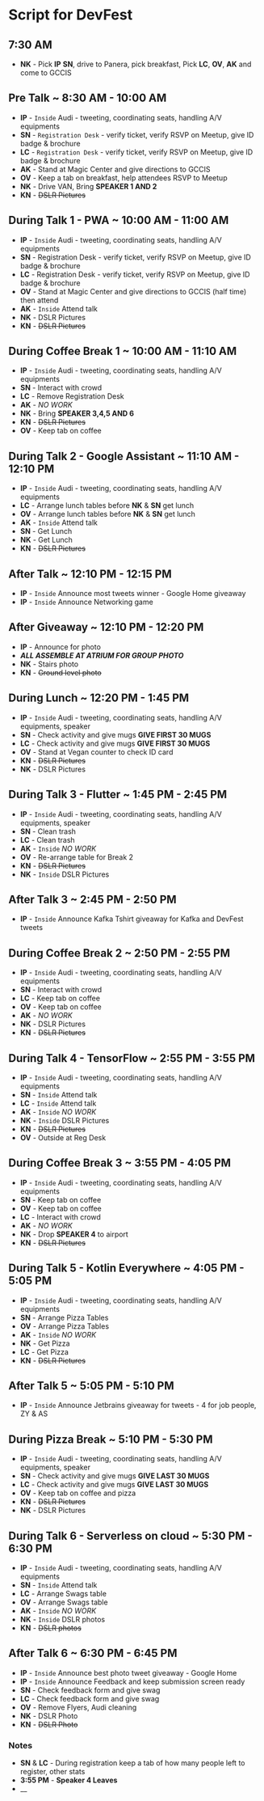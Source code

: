 # Script for DevFest

## 7:30 AM
* **NK** - Pick **IP** **SN**, drive to Panera, pick breakfast, Pick **LC**, **OV**, **AK** and come to GCCIS

## Pre Talk ~ 8:30 AM - 10:00 AM
* **IP** - `Inside` Audi - tweeting, coordinating seats, handling A/V equipments
* **SN** - `Registration Desk` - verify ticket, verify RSVP on Meetup, give ID badge & brochure
* **LC** - `Registration Desk` - verify ticket, verify RSVP on Meetup, give ID badge & brochure
* **AK** - Stand at Magic Center and give directions to GCCIS
* **OV** - Keep a tab on breakfast, help attendees RSVP to Meetup
* **NK** - Drive VAN, Bring __SPEAKER 1 AND 2__
* **KN** - ~~DSLR Pictures~~

## During Talk 1 - PWA ~ 10:00 AM - 11:00 AM
* **IP** - `Inside` Audi - tweeting, coordinating seats, handling A/V equipments
* **SN** - Registration Desk - verify ticket, verify RSVP on Meetup, give ID badge & brochure
* **LC** - Registration Desk - verify ticket, verify RSVP on Meetup, give ID badge & brochure
* **OV** - Stand at Magic Center and give directions to GCCIS (half time) then attend
* **AK** - `Inside` Attend talk
* **NK** - DSLR Pictures
* **KN** - ~~DSLR Pictures~~

## During Coffee Break 1 ~ 10:00 AM - 11:10 AM
* **IP** - `Inside` Audi - tweeting, coordinating seats, handling A/V equipments
* **SN** - Interact with crowd
* **LC** - Remove Registration Desk
* **AK** - _NO WORK_
* **NK** - Bring __SPEAKER 3,4,5 AND 6__
* **KN** - ~~DSLR Pictures~~
* **OV** - Keep tab on coffee

## During Talk 2 - Google Assistant ~ 11:10 AM - 12:10 PM
* **IP** - `Inside` Audi - tweeting, coordinating seats, handling A/V equipments
* **LC** - Arrange lunch tables before **NK** & **SN** get lunch
* **OV** - Arrange lunch tables before **NK** & **SN** get lunch
* **AK** - `Inside` Attend talk
* **SN** - Get Lunch
* **NK** - Get Lunch
* **KN** - ~~DSLR Pictures~~

## After Talk ~ 12:10 PM - 12:15 PM
* **IP** - `Inside` Announce most tweets winner - Google Home giveaway
* **IP** - `Inside` Announce Networking game

## After Giveaway ~ 12:10 PM - 12:20 PM
* **IP** - Announce for photo
* **_ALL ASSEMBLE AT ATRIUM FOR GROUP PHOTO_**
* **NK** - Stairs photo
* **KN** - ~~Ground level photo~~

## During Lunch ~ 12:20 PM - 1:45 PM
* **IP** - `Inside` Audi - tweeting, coordinating seats, handling A/V equipments, speaker 
* **SN** - Check activity and give mugs __GIVE FIRST 30 MUGS__
* **LC** - Check activity and give mugs __GIVE FIRST 30 MUGS__
* **OV** - Stand at Vegan counter to check ID card
* **KN** - ~~DSLR Pictures~~
* **NK** - DSLR Pictures

## During Talk 3 - Flutter ~ 1:45 PM - 2:45 PM
* **IP** - `Inside` Audi - tweeting, coordinating seats, handling A/V equipments, speaker 
* **SN** - Clean trash
* **LC** - Clean trash
* **AK** - `Inside` _NO WORK_
* **OV** - Re-arrange table for Break 2
* **KN** - ~~DSLR Pictures~~
* **NK** - `Inside` DSLR Pictures

## After Talk 3 ~ 2:45 PM - 2:50 PM
* **IP** - `Inside` Announce Kafka Tshirt giveaway for Kafka and DevFest tweets 

## During Coffee Break 2 ~ 2:50 PM - 2:55 PM
* **IP** - `Inside` Audi - tweeting, coordinating seats, handling A/V equipments
* **SN** - Interact with crowd
* **LC** - Keep tab on coffee
* **OV** - Keep tab on coffee
* **AK** - _NO WORK_
* **NK** - DSLR Pictures
* **KN** - ~~DSLR Pictures~~

## During Talk 4 - TensorFlow ~ 2:55 PM - 3:55 PM
* **IP** - `Inside` Audi - tweeting, coordinating seats, handling A/V equipments
* **SN** - `Inside` Attend talk
* **LC** - `Inside` Attend talk
* **AK** - `Inside` _NO WORK_
* **NK** - `Inside` DSLR Pictures
* **KN** - ~~DSLR Pictures~~
* **OV** - Outside at Reg Desk

## During Coffee Break 3 ~ 3:55 PM - 4:05 PM
* **IP** - `Inside` Audi - tweeting, coordinating seats, handling A/V equipments
* **SN** - Keep tab on coffee
* **OV** - Keep tab on coffee
* **LC** - Interact with crowd
* **AK** - _NO WORK_
* **NK** - Drop __SPEAKER 4__ to airport
* **KN** - ~~DSLR Pictures~~

## During Talk 5 - Kotlin Everywhere ~ 4:05 PM - 5:05 PM
* **IP** - `Inside` Audi - tweeting, coordinating seats, handling A/V equipments
* **SN** - Arrange Pizza Tables
* **OV** - Arrange Pizza Tables
* **AK** - `Inside` _NO WORK_
* **NK** - Get Pizza
* **LC** - Get Pizza
* **KN** - ~~DSLR Pictures~~

## After Talk 5 ~ 5:05 PM - 5:10 PM
* **IP** - `Inside` Announce Jetbrains giveaway for tweets - 4 for job people, ZY & AS

## During Pizza Break ~ 5:10 PM - 5:30 PM
* **IP** - `Inside` Audi - tweeting, coordinating seats, handling A/V equipments, speaker 
* **SN** - Check activity and give mugs __GIVE LAST 30 MUGS__
* **LC** - Check activity and give mugs __GIVE LAST 30 MUGS__
* **OV** - Keep tab on coffee and pizza
* **KN** - ~~DSLR Pictures~~
* **NK** - DSLR Pictures

## During Talk 6 - Serverless on cloud ~ 5:30 PM - 6:30 PM
* **IP** - `Inside` Audi - tweeting, coordinating seats, handling A/V equipments
* **SN** - `Inside` Attend talk
* **LC** -  Arrange Swags table
* **OV** -  Arrange Swags table
* **AK** - `Inside` _NO WORK_
* **NK** - `Inside` DSLR photos
* **KN** - ~~DSLR photos~~

## After Talk 6 ~ 6:30 PM - 6:45 PM
* **IP** - `Inside` Announce best photo tweet giveaway - Google Home
* **IP** - `Inside` Announce Feedback and keep submission screen ready
* **SN** - Check feedback form and give swag 
* **LC** - Check feedback form and give swag 
* **OV** - Remove Flyers, Audi cleaning
* **NK** - DSLR Photo 
* **KN** - ~~DSLR Photo~~



### Notes
* **SN** & **LC** - During registration keep a tab of how many people left to register, other stats
* __3:55 PM__ - __Speaker 4 Leaves__
* __




